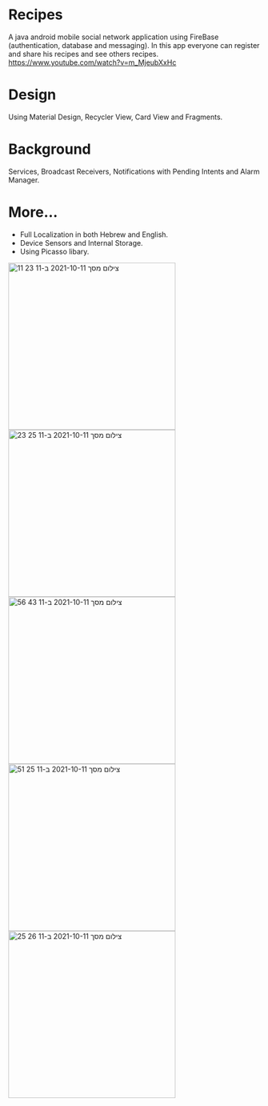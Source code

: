 # Recipes
A java android mobile social network application using FireBase (authentication, database and messaging). In this app everyone can register and share his recipes and see others recipes.
https://www.youtube.com/watch?v=m_MjeubXxHc
# Design
Using Material Design, Recycler View, Card View and Fragments.
# Background
Services, Broadcast Receivers, Notifications with
Pending Intents and Alarm Manager.

# More...
- Full Localization in both Hebrew and English.
- Device Sensors and Internal Storage.
- Using Picasso libary.


<img width="334" alt="צילום מסך 2021-10-11 ב-11 23 11" src="https://user-images.githubusercontent.com/66354769/137288043-5527499a-4aa6-49d9-ac62-8bd0774e7273.png">
<img width="334" alt="צילום מסך 2021-10-11 ב-11 25 23" src="https://user-images.githubusercontent.com/66354769/137288069-595176d0-9251-407b-ba29-933786251027.png">
<img width="334" alt="צילום מסך 2021-10-11 ב-11 43 56" src="https://user-images.githubusercontent.com/66354769/137288307-126923c8-6099-407f-9491-2a06c1a6bdbd.png">
<img width="334" alt="צילום מסך 2021-10-11 ב-11 25 51" src="https://user-images.githubusercontent.com/66354769/137288350-d76d58cf-ab71-45d6-8e8d-4d73f9eb96cf.png">
<img width="334" alt="צילום מסך 2021-10-11 ב-11 26 25" src="https://user-images.githubusercontent.com/66354769/137288382-4fecc7f5-d82a-4097-b4f8-4751eaa6310b.png">
